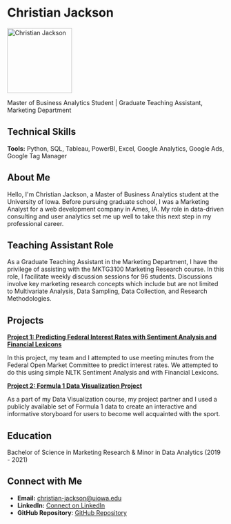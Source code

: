 # Christian Jackson
<img src="https://profiles.uiowa.edu/api/people/christian-jackson/image" alt="Christian Jackson" width="150"/>

Master of Business Analytics Student | Graduate Teaching Assistant, Marketing Department

## Technical Skills
**Tools:** Python, SQL, Tableau, PowerBI, Excel, Google Analytics, Google Ads, Google Tag Manager

## About Me
Hello, I'm Christian Jackson, a Master of Business Analytics student at the University of Iowa. Before pursuing graduate school, I was a Marketing Analyst for a web development company in Ames, IA. My role in data-driven consulting and user analytics set me up well to take this next step in my professional career.

## Teaching Assistant Role
As a Graduate Teaching Assistant in the Marketing Department, I have the privilege of assisting with the MKTG3100 Marketing Research course. In this role, I facilitate weekly discussion sessions for 96 students. Discussions involve key marketing research concepts which include but are not limited to Multivariate Analysis, Data Sampling, Data Collection, and Research Methodologies.

## Projects

[**Project 1: Predicting Federal Interest Rates with Sentiment Analysis and Financial Lexicons**](https://github.com/ChristianTJ2000/ChristianTJ2000.github.io/blob/main/Python%20Final%20Project.html)

In this project, my team and I attempted to use meeting minutes from the Federal Open Market Committee to predict interest rates. We attempted to do this using simple NLTK Sentiment Analysis and with Financial Lexicons.

[**Project 2: Formula 1 Data Visualization Project**](https://public.tableau.com/app/profile/christian.jackson/viz/Formula1Project-Story-ChristianJacksonShaneArnold/AggregatedStory?publish=yes)

As a part of my Data Visualization course, my project partner and I used a publicly available set of Formula 1 data to create an interactive and informative storyboard for users to become well acquainted with the sport.

## Education
Bachelor of Science in Marketing Research & Minor in Data Analytics (2019 - 2021)

## Connect with Me
- **Email:** [christian-jackson@uiowa.edu](mailto:christian-jackson@uiowa.edu)
- **LinkedIn:** [Connect on LinkedIn](https://www.linkedin.com/in/christiantreyjackson/)
- **GitHub Repository**: [GitHub Repository](https://github.com/ChristianTJ2000/ChristianTJ2000.github.io)

<!-- Add more buttons or links as needed -->
